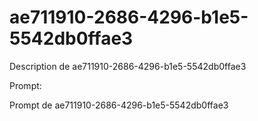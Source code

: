 # ae711910-2686-4296-b1e5-5542db0ffae3

Description de ae711910-2686-4296-b1e5-5542db0ffae3

Prompt:

Prompt de ae711910-2686-4296-b1e5-5542db0ffae3